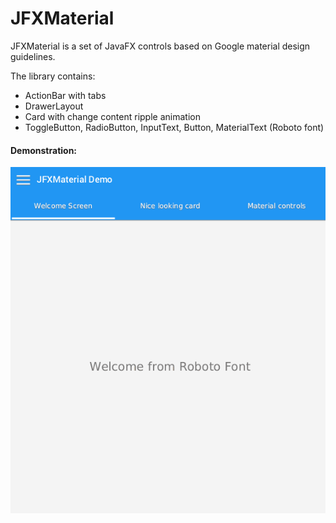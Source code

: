 # JFXMaterial

JFXMaterial is a set of JavaFX controls based on Google material design guidelines.

The library contains: 
  - ActionBar with tabs
  - DrawerLayout
  - Card with change content ripple animation
  - ToggleButton, RadioButton, InputText, Button, MaterialText (Roboto font)

#### Demonstration:
<img src="./demo-files/demo.gif"/>
